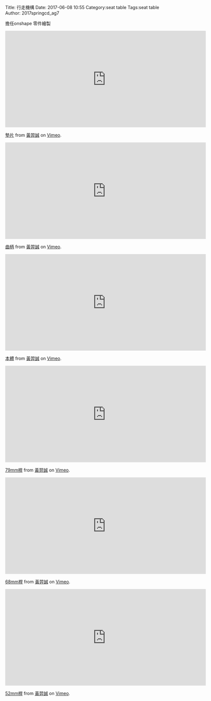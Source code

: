 Title: 行走機構
Date: 2017-06-08 10:55
Category:seat table
Tags:seat table
Author: 2017springcd_ag7



<!-- PELICAN_END_SUMMARY -->


擔任onshape 零件繪製
 
 <iframe src="https://player.vimeo.com/video/223012216" width="640" height="307" frameborder="0" webkitallowfullscreen mozallowfullscreen allowfullscreen></iframe> <p><a href="https://vimeo.com/223012216">墊片</a> from <a href="https://vimeo.com/user63666337">黃羿誠</a> on <a href="https://vimeo.com">Vimeo</a>.</p>
 
 <iframe src="https://player.vimeo.com/video/223011438" width="640" height="307" frameborder="0" webkitallowfullscreen mozallowfullscreen allowfullscreen></iframe> <p><a href="https://vimeo.com/223011438">曲柄</a> from <a href="https://vimeo.com/user63666337">黃羿誠</a> on <a href="https://vimeo.com">Vimeo</a>.</p>
 
 <iframe src="https://player.vimeo.com/video/222997311" width="640" height="307" frameborder="0" webkitallowfullscreen mozallowfullscreen allowfullscreen></iframe> <p><a href="https://vimeo.com/222997311">本體</a> from <a href="https://vimeo.com/user63666337">黃羿誠</a> on <a href="https://vimeo.com">Vimeo</a>.</p>
 
 <iframe src="https://player.vimeo.com/video/222997306" width="640" height="307" frameborder="0" webkitallowfullscreen mozallowfullscreen allowfullscreen></iframe> <p><a href="https://vimeo.com/222997306">79mm桿</a> from <a href="https://vimeo.com/user63666337">黃羿誠</a> on <a href="https://vimeo.com">Vimeo</a>.</p>
 
 <iframe src="https://player.vimeo.com/video/222997298" width="640" height="307" frameborder="0" webkitallowfullscreen mozallowfullscreen allowfullscreen></iframe> <p><a href="https://vimeo.com/222997298">68mm桿</a> from <a href="https://vimeo.com/user63666337">黃羿誠</a> on <a href="https://vimeo.com">Vimeo</a>.</p>
 
 <iframe src="https://player.vimeo.com/video/222997294" width="640" height="307" frameborder="0" webkitallowfullscreen mozallowfullscreen allowfullscreen></iframe> <p><a href="https://vimeo.com/222997294">52mm桿</a> from <a href="https://vimeo.com/user63666337">黃羿誠</a> on <a href="https://vimeo.com">Vimeo</a>.</p>
 
 